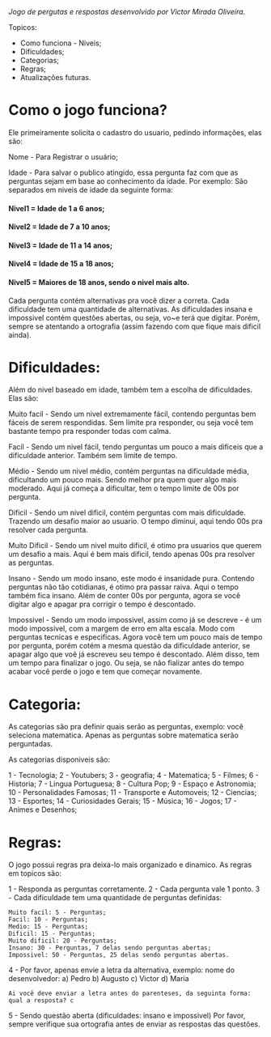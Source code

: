 *Jogo de pergutas e respostas desenvolvido por Victor Mirada Oliveira.*

Topicos:
- Como funciona - Niveis;
- Dificuldades;
- Categorias;
- Regras;
- Atualizações futuras.

# Como o jogo funciona?
Ele primeiramente solicita o cadastro do usuario, pedindo informações, elas são:

Nome - Para Registrar o usuário;

Idade - Para salvar o publico atingido, essa pergunta faz com que as perguntas sejam em base ao conhecimento da idade. Por exemplo:
São separados em niveis de idade da seguinte forma:

#### Nivel1 = Idade de 1 a 6 anos;
#### Nivel2 = Idade de 7 a 10 anos;
#### Nivel3 = Idade de 11 a 14 anos;
#### Nivel4 = Idade de 15 a 18 anos;
#### Nivel5 = Maiores de 18 anos, sendo o nivel mais alto.

Cada pergunta contém alternativas pra você dizer a correta.
Cada dificuldade tem uma quantidade de alternativas.
As dificuldades insana e impossivel contém questões abertas, ou seja, vo~e terá que digitar. Porém, sempre se atentando a ortografia (assim fazendo com que fique mais dificil ainda).

# Dificuldades:
Além do nivel baseado em idade, também tem a escolha de dificuldades. Elas são:

Muito facil - Sendo um nivel extremamente fácil, contendo perguntas bem fáceis de serem respondidas. Sem limite pra responder, ou seja você tem bastante tempo pra responder todas com calma.

Facíl - Sendo um nivel fácil, tendo perguntas um pouco a mais dificeis que a dificuldade anterior. Também sem limite de tempo.

Médio - Sendo um nivel médio, contém perguntas na dificuldade média, dificultando um pouco mais. Sendo melhor pra quem quer algo mais moderado. Aqui já começa a dificultar, tem o tempo limite de 00s por pergunta.

Dificil - Sendo um nivel dificil, contém perguntas com mais dificuldade. Trazendo um desafio maior ao usuario. O tempo diminui, aqui tendo 00s pra resolver cada pergunta.

Muito Dificil - Sendo um nivel muito dificil, é otimo pra usuarios que querem um desafio a mais. Aqui é bem mais dificil, tendo apenas 00s pra resolver as perguntas.

Insano - Sendo um modo insano, este modo é insanidade pura. Contendo perguntas não tão cotidianas, é otimo pra passar raiva. Aqui o tempo também fica insano. Além de conter 00s por pergunta, agora se você digitar algo e apagar pra corrigir o tempo é descontado.

Impossivel - Sendo um modo impossivel, assim como já se descreve - é um modo impossivel, com a margem de erro em alta escala. Modo com perguntas tecnicas e especificas. Agora você tem um pouco mais de tempo por pergunta, porém cotém a mesma questão da dificuldade anterior, se apagar algo que voê já escreveu seu tempo é descontado. Além disso, tem um tempo para finalizar o jogo. Ou seja, se não fializar antes do tempo acabar você perde o jogo e tem que começar novamente.

# Categoria:
As categorias são pra definir quais serão as perguntas, exemplo: você seleciona matematica. Apenas as perguntas sobre matematica serão perguntadas.

As categorias disponiveis são:

1 - Tecnologia;
2 - Youtubers;
3 - geografia;
4 - Matematica;
5 - Filmes;
6 - Historia;
7 - Lingua Portuguesa;
8 - Cultura Pop;
9 - Espaço e Astronomia;
10 - Personalidades Famosas;
11 - Transporte e Automoveis;
12 - Ciencias;
13 - Esportes;
14 - Curiosidades Gerais;
15 - Música;
16 - Jogos;
17 - Animes e Desenhos;


# Regras:

O jogo possui regras pra deixa-lo mais organizado e dinamico. As regras em topicos são:

1 - Responda as perguntas corretamente.
2 - Cada pergunta vale 1 ponto.
3 - Cada dificuldade tem uma quantidade de perguntas definidas:

    Muito facil: 5 - Perguntas;
    Facil: 10 - Perguntas;
    Medio: 15 - Perguntas;
    Dificil: 15 - Perguntas;
    Muito dificil: 20 - Perguntas;
    Insano: 30 - Perguntas, 7 delas sendo perguntas abertas;
    Impossivel: 50 - Perguntas, 25 delas sendo perguntas abertas.

4 - Por favor, apenas envie a letra da alternativa, exemplo:
    nome do desenvolvedor:
    a) Pedro
    b) Augusto
    c) Victor
    d) Maria

    Ai você deve enviar a letra antes do parenteses, da seguinta forma:
    qual a resposta? c

5 - Sendo questão aberta (dificuldades: insano e impossivel) Por favor, sempre verifique sua ortografia antes de enviar as respostas das questões.
